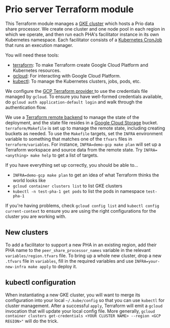 # Prio server Terraform module

This Terraform module manages a [GKE cluster](https://cloud.google.com/kubernetes-engine/docs) which hosts a Prio data share processor. We create one cluster and one node pool in each region in which we operate, and then run each PHA's facilitator instance in its own Kubernetes namespace. Each facilitator consists of a [Kubernetes CronJob](https://kubernetes.io/docs/concepts/workloads/controllers/cron-jobs/) that runs an execution manager.

You will need these tools:

- [terraform](https://learn.hashicorp.com/tutorials/terraform/install-cli): To make Terraform create Google Cloud Platform and Kubernetes resources.
- [gcloud](https://cloud.google.com/sdk/docs/install): For interacting with Google Cloud Platform.
- [kubectl](https://kubernetes.io/docs/tasks/tools/install-kubectl/): To manage the Kubernetes clusters, jobs, pods, etc.

We configure the [GCP Terraform provider ](https://www.terraform.io/docs/providers/google/index.html) to use the credentials file managed by `gcloud`. To ensure you have well-formed credentials available, do `gcloud auth application-default login` and walk through the authentication flow.

We use a [Terraform remote backend](https://www.terraform.io/docs/backends/index.html) to manage the state of the deployment, and the state file resides in a [Google Cloud Storage](https://cloud.google.com/storage/docs) bucket. `terraform/Makefile` is set up to manage the remote state, including creating buckets as needed. To use the `Makefile` targets, set the `INFRA` environment variable to something that matches one of the `tfvars` files in `terraform/variables`. For instance, `INFRA=demo-gcp make plan` will set up a Terraform workspace and source data from the remote state. Try `INFRA=<anything> make help` to get a list of targets.

If you have everything set up correctly, you should be able to...

- `INFRA=demo-gcp make plan` to get an idea of what Terraform thinks the world looks like
- `gcloud container clusters list` to list GKE clusters
- `kubectl -n test-pha-1 get pods` to list the pods in namespace `test-pha-1`

If you're having problems, check `gcloud config list` and `kubectl config current-context` to ensure you are using the right configurations for the cluster you are working with.

## New clusters

To add a facilitator to support a new PHA in an existing region, add their PHA name to the `peer_share_processor_names` variable in the relevant `variables/region.tfvars` file. To bring up a whole new cluster, drop a new `.tfvars` file in `variables`, fill in the required variables and use `INFRA=your-new-infra make apply` to deploy it.

## kubectl configuration

When instantiating a new GKE cluster, you will want to merge its configuration into your local `~/.kube/config` so that you can use `kubectl` for cluster management. After a successful `apply`, Terraform will emit a `gcloud` invocation that will update your local config file. More generally, `gcloud container clusters get-credentials <YOUR CLUSTER NAME> --region <GCP REGION>"` will do the trick.
